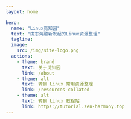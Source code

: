 ```yaml
---
layout: home

hero:
  name: "Linux觅知园"
  text: "由志海融新发起的Linux资源整理"
  tagline: 
  image: 
    src: /img/site-logo.png
  actions:
    - theme: brand
      text: 关于觅知园
      link: /about
    - theme: alt
      text: 转到 Linux 常用资源整理
      link: /resources-collated
    - theme: alt
      text: 转到 Linux 教程站
      link: https://tutorial.zen-harmony.top
---
```

